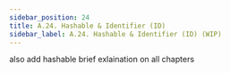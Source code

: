 ```yaml
---
sidebar_position: 24
title: A.24. Hashable & Identifier (ID)
sidebar_label: A.24. Hashable & Identifier (ID) (WIP)
---
```


also add hashable brief exlaination on all chapters
